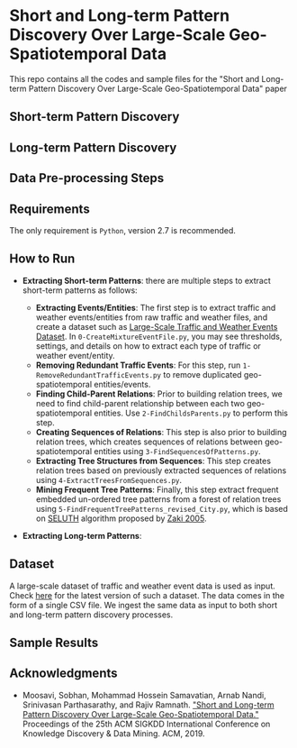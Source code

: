 # Short and Long-term Pattern Discovery Over Large-Scale Geo-Spatiotemporal Data
This repo contains all the codes and sample files for the "Short and Long-term Pattern Discovery Over Large-Scale Geo-Spatiotemporal Data" paper 


## Short-term Pattern Discovery


## Long-term Pattern Discovery


## Data Pre-processing Steps


## Requirements 
The only requirement is ```Python```, version 2.7 is recommended. 


## How to Run
* __Extracting Short-term Patterns__: there are multiple steps to extract short-term patterns as follows:
  * __Extracting Events/Entities__: The first step is to extract traffic and weather events/entities from raw traffic and weather files, and create a dataset such as [Large-Scale Traffic and Weather Events Dataset](https://smoosavi.org/datasets/lstw). In ```0-CreateMixtureEventFile.py```, you may see thresholds, settings, and details on how to extract each type of traffic or weather event/entity. 
  * __Removing Redundant Traffic Events__: For this step, run ```1-RemoveRedundantTrafficEvents.py``` to remove duplicated geo-spatiotemporal entities/events. 
  * __Finding Child-Parent Relations__: Prior to building relation trees, we need to find child-parent relationship between each two geo-spatiotemporal entities. Use ```2-FindChildsParents.py``` to perform this step. 
  * __Creating Sequences of Relations__: This step is also prior to building relation trees, which creates sequences of relations between geo-spatiotemporal entities using ```3-FindSequencesOfPatterns.py```. 
  * __Extracting Tree Structures from Sequences__: This step creates relation trees based on previously extracted sequences of relations using ```4-ExtractTreesFromSequences.py```. 
  * __Mining Frequent Tree Patterns__: Finally, this step extract frequent embedded un-ordered tree patterns from a forest of relation trees using ```5-FindFrequentTreePatterns_revised_City.py```, which is based on [SELUTH](http://www.cs.rpi.edu/~zaki/www-new/pmwiki.php/Software/Software#sleuth) algorithm proposed by [Zaki 2005](http://www.cs.rpi.edu/~zaki/PaperDir/FI05.pdf). 


* __Extracting Long-term Patterns__:


## Dataset
A large-scale dataset of traffic and weather event data is used as input. Check [here](https://smoosavi.org/datasets/lstw) for the latest version of such a dataset. The data comes in the form of a single CSV file. We ingest the same data as input to both short and long-term pattern discovery processes. 


## Sample Results


## Acknowledgments 
* Moosavi, Sobhan, Mohammad Hossein Samavatian, Arnab Nandi, Srinivasan Parthasarathy, and Rajiv Ramnath. ["Short and Long-term Pattern Discovery Over Large-Scale Geo-Spatiotemporal Data."](https://arxiv.org/abs/1902.06792) Proceedings of the 25th ACM SIGKDD International Conference on Knowledge Discovery & Data Mining. ACM, 2019. 

